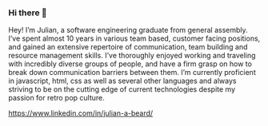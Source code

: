 ### Hi there 👋

Hey! I’m Julian, a software engineering graduate from general assembly. I’ve spent almost 10 years in various team based, customer facing positions, and gained an extensive repertoire of communication, team building and resource management skills. I’ve thoroughly enjoyed working and traveling with incredibly diverse groups of people, and have a firm grasp on how to break down communication barriers between them. I’m currently proficient in javascript, html, css as well as several other languages and always striving to be on the cutting edge of current technologies despite my passion for retro pop culture.

https://www.linkedin.com/in/julian-a-beard/
